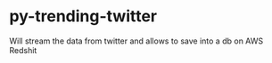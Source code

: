 # py-trending-twitter
Will stream the data from twitter and allows to save into a db on AWS Redshit
